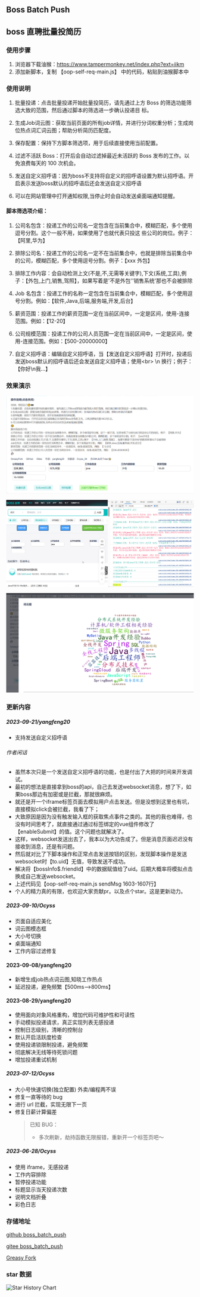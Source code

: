 ## Boss Batch Push

## boss 直聘批量投简历

### 使用步骤

1. 浏览器下载油猴：https://www.tampermonkey.net/index.php?ext=iikm
2. 添加新脚本，复制 【oop-self-req-main.js】 中的代码，粘贴到油猴脚本中

### 使用说明

1. 批量投递：点击批量投递开始批量投简历，请先通过上方 Boss 的筛选功能筛选大致的范围，然后通过脚本的筛选进一步确认投递目 标。

2. 生成Job词云图：获取当前页面的所有job详情，并进行分词权重分析；生成岗位热点词汇词云图；帮助分析简历匹配度。

3. 保存配置：保持下方脚本筛选项，用于后续直接使用当前配置。

4. 过滤不活跃 Boss：打开后会自动过滤掉最近未活跃的 Boss 发布的工作。以免浪费每天的 100 次机会。

5. 发送自定义招呼语：因为boss不支持将自定义的招呼语设置为默认招呼语。开启表示发送boss默认的招呼语后还会发送自定义招呼语

6. 可以在网站管理中打开通知权限,当停止时会自动发送桌面端通知提醒。

#### 脚本筛选项介绍：

1. 公司名包含：投递工作的公司名一定包含在当前集合中，模糊匹配，多个使用逗号分割。这个一般不用，如果使用了也就代表只投这 些公司的岗位。例子：【阿里,华为】

2. 排除公司名：投递工作的公司名一定不在当前集合中，也就是排除当前集合中的公司，模糊匹配，多个使用逗号分割。例子：【xxx 外包】

3. 排除工作内容：会自动检测上文(不是,不,无需等关键字),下文(系统,工具),例子：【外包,上门,销售,驾照】，如果写着是'不是外包''销售系统'那也不会被排除

4. Job 名包含：投递工作的名称一定包含在当前集合中，模糊匹配，多个使用逗号分割。例如：【软件,Java,后端,服务端,开发,后台】

5. 薪资范围：投递工作的薪资范围一定在当前区间中，一定是区间，使用-连接范围。例如：【12-20】

6. 公司规模范围：投递工作的公司人员范围一定在当前区间中，一定是区间，使用-连接范围。例如：【500-20000000】

7. 自定义招呼语：编辑自定义招呼语，当【发送自定义招呼语】打开时，投递后发送boss默认的招呼语后还会发送自定义招呼语；使用&lt;br&gt; \n 换行；例子：【你好\n我...】

### 效果演示

![示例](/image/img.png)

![示例2](/image/img2.png)

![示例3](/image/img3.png)

### 更新内容

##### 2023-09-21/yangfeng20

- 支持发送自定义招呼语

###### 作者闲话
- 虽然本次只是一个发送自定义招呼语的功能，也是付出了大把的时间来开发调试。
- 最初的想法是直接拿到boss的api，自己去发送websocket消息，想了下，如果boss那边有加密或是拦截，那就很麻烦。
- 就还是开一个iframe标签页面去模拟用户点击发送。但是没想到这里也有坑，直接模拟click会被拦截，我看了下；
- 大致原因是因为没有触发输入框的获取焦点事件之类的。其他的我也难得，也没有时间思考了，就直接通过通过标签绑定的vue组件修改了【enableSubmit】的值。这个问题也就解决了。
- 这样，websocket发送出去了，我本以为大功告成了。但是消息页面迟迟没有接收到消息，还是有问题。
- 然后就对比了下脚本操作和正常点击发送按钮的区别，发现脚本操作是发送websocket时【to.uid】无值，导致发送不成功。
- 解决将【bossInfo$.friendId】中的数据赋值给了uid。后期大概率将模拟点击换成自己发送websocket。
- 上述代码见【oop-self-req-main.js sendMsg 1603-1607行】
- 个人的精力真的有限，也欢迎大家贡献pr。以及点个star。这是更新动力。

##### 2023-09-10/Ocyss

- 页面自适应美化
- 词云图模态框
- 大小号切换
- 桌面端通知
- 工作内容过滤修复

#### 2023-09-08/yangfeng20

- 新增生成job热点词云图,知晓工作热点
- 延迟投递，避免频繁【500ms-->800ms】

#### 2023-08-29/yangfeng20

- 使用面向对象风格重构，增加代码可维护性和可读性
- 手动模拟投递请求，真正实现列表无感投递
- 控制日志级别，清晰的控制台
- 默认开启活跃度检查
- 使用投递锁限制投递，避免频繁
- 彻底解决无线等待死锁问题
- 增加投递重试机制

##### 2023-07-12/Ocyss

- 大小号快速切换(独立配置) 外卖/编程两不误
- 修复一直等待的 bug
- 进行 url 拦截，实现无限下一页
- 修复日薪计算偏差
  > 已知 BUG：
  >
  > - 多次刷新，劫持函数无限报错，重新开一个标签页吧～

##### 2023-06-28/Ocyss

- 使用 iframe，无感投递
- 工作内容排除
- 暂停投递功能
- 标题显示当天投递次数
- 说明文档折叠
- 彩色日志

### 存储地址

[github boss_batch_push](https://github.com/yangfeng20/boss_batch_push)
<br>

[gitee boss_batch_push](https://gitee.com/yangfeng20/boss_batch_push)
<br>

[Greasy Fork](https://greasyfork.org/zh-CN/scripts/468125-boss-batch-push-boss%E7%9B%B4%E8%81%98%E6%89%B9%E9%87%8F%E6%8A%95%E7%AE%80%E5%8E%86)



### star 数据

<picture>
  <source media="(prefers-color-scheme: dark)" srcset="https://api.star-history.com/svg?repos=yangfeng20/boss_batch_push&type=Date&theme=dark" />
  <source media="(prefers-color-scheme: light)" srcset="https://api.star-history.com/svg?repos=yangfeng20/boss_batch_push&type=Date" />
  <img alt="Star History Chart" src="https://api.star-history.com/svg?repos=yangfeng20/boss_batch_push&type=Date" />
</picture>